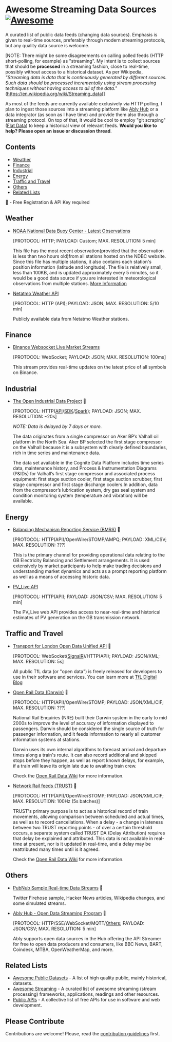 # Awesome Streaming Data Sources [![Awesome](https://awesome.re/badge.svg)](https://awesome.re)

A curated list of public data feeds (changing data sources). Emphasis is given to real-time sources, preferably through modern streaming protocols, but any quality data source is welcome.

[NOTE: There might be some disagreements on calling polled feeds (HTTP short-polling, for example) as "streaming". My intent is to collect sources that should be __processed__ in a streaming fashion, close to real-time, possibly without access to a historical dataset. As per Wikipedia, _"Streaming data is data that is continuously generated by different sources. Such data should be processed incrementally using stream processing techniques without having access to all of the data."_(https://en.wikipedia.org/wiki/Streaming_data)]

As most of the feeds are currently available exclusively via HTTP polling, I plan to ingest those sources into a streaming platform like [Ably Hub](https://ably.com/hub) or a data integrator (as soon as I have time) and provide them also through a streaming protocol. On top of that, it would be cool to employ "git scraping" ([Flat Data](https://next.github.com/projects/flat-data)) to keep a historical view of relevant feeds. **Would you like to help? Please open an issue or discussion thread**.

## Contents

- [Weather](#weather)
- [Finance](#finance)
- [Industrial](#industrial)
- [Energy](#energy)
- [Traffic and Travel](#traffic-and-travel)
- [Others](#others)
- [Related Lists](#related-lists)

🔑 - Free Registration & API Key required

## Weather

- [NOAA National Data Buoy Center - Latest Observations](http://www.ndbc.noaa.gov/data/latest_obs/latest_obs.txt)

  [PROTOCOL: HTTP; PAYLOAD: Custom; MAX. RESOLUTION: 5 min]

  This file has the most recent observation(provided that the observation is less than two hours old)from all stations hosted on the NDBC website. Since this file has multiple stations, it also contains each station's position information (latitude and longitude). The file is relatively small, less than 100KB, and is updated approximately every 5 minutes, so it would be a good data source if you are interested in meteorological observations from multiple stations. [More Information](https://www.ndbc.noaa.gov/docs/ndbc_web_data_guide.pdf)

- [Netatmo Weather API](https://dev.netatmo.com/apidocumentation/weather)

  [PROTOCOL: HTTP (API); PAYLOAD: JSON; MAX. RESOLUTION: 5/10 min]

  Publicly available data from Netatmo Weather stations.

## Finance

- [Binance Websocket Live Market Streams](https://binance-docs.github.io/apidocs/spot/en/#websocket-market-streams)

  [PROTOCOL: WebSocket; PAYLOAD: JSON; MAX. RESOLUTION: 100ms]

  This stream provides real-time updates on the latest price of all symbols on Binance.

## Industrial

- [The Open Industrial Data Project](https://www.openindustrialdata.com/) 🔑

  [PROTOCOL: HTTP([API](https://docs.cognite.com/dev/use_the_API.html)/[SDK](https://docs.cognite.com/dev/guides/sdk/python/)/[Spark](https://docs.cognite.com/dev/guides/spark-datasource/)); PAYLOAD: JSON; MAX. RESOLUTION: ~20s]

  _NOTE: Data is delayed by 7 days or more._

  The data originates from a single compressor on Aker BP’s Valhall oil platform in the North Sea. Aker BP selected the first stage compressor on the Valhall because it is a subsystem with clearly defined boundaries, rich in time series and maintenance data.

  The data set available in the Cognite Data Platform includes time series data, maintenance history, and Process & Instrumentation Diagrams (P&IDs) for Valhall’s first stage compressor and associated process equipment: first stage suction cooler, first stage suction scrubber, first stage compressor and first stage discharge coolers.In addition, data from the compressor’s lubrication system, dry gas seal system and condition monitoring system (temperature and vibration) will be available.

## Energy

- [Balancing Mechanism Reporting Service (BMRS)](https://www.elexon.co.uk/guidance-note/bmrs-api-data-push-user-guide/) 🔑

  [PROTOCOL: HTTP(API)/OpenWire/STOMP/AMPQ; PAYLOAD: XML/CSV; MAX. RESOLUTION: ???]

  This is the primary channel for providing operational data relating to the GB Electricity Balancing and Settlement arrangements. It is used extensively by market participants to help make trading decisions and understanding market dynamics and acts as a prompt reporting platform as well as a means of accessing historic data.

- [PV_Live API](https://api0.solar.sheffield.ac.uk/pvlive/v3/docs)

  [PROTOCOL: HTTP(API); PAYLOAD: JSON/CSV; MAX. RESOLUTION: 5 min]

  The PV_Live web API provides access to near-real-time and historical estimates of PV generation on the GB transmission network.

## Traffic and Travel

- [Transport for London Open Data Unified API](https://tfl.gov.uk/info-for/open-data-users/unified-api) 🔑

  [PROTOCOL: WebSocket([SignalR](https://gist.github.com/idlem1nd/8667222f74652f78569e))/HTTP(API); PAYLOAD: JSON/XML; MAX. RESOLUTION: 5s]

  All public TfL data (or "open data") is freely released for developers to use in their software and services. You can learn more at [TfL Digital Blog](https://blog.tfl.gov.uk/category/open-data/)

- [Open Rail Data (Darwin)](https://opendata.nationalrail.co.uk/) 🔑

  [PROTOCOL: HTTP(API)/OpenWire/STOMP; PAYLOAD: JSON/XML/CIF; MAX. RESOLUTION: ???]

  National Rail Enquiries (NRE) built their Darwin system in the early to mid 2000s to improve the level of accuracy of information displayed to passengers. Darwin should be considered the single source of truth for passenger information, and it feeds information to nearly all customer information systems at stations.

  Darwin uses its own internal algorithms to forecast arrival and departure times along a train's route. It can also record additional and skipped stops before they happen, as well as report known delays, for example, if a train will leave its origin late due to awaiting train crew.

  Check the [Open Rail Data Wiki](https://wiki.openraildata.com/index.php?title=About_the_NRE_Feeds) for more information.

- [Network Rail feeds (TRUST)](https://datafeeds.networkrail.co.uk/) 🔑

  [PROTOCOL: HTTP(API)/OpenWire/STOMP; PAYLOAD: JSON/XML/CIF; MAX. RESOLUTION: 100Hz (5s batches)]

  TRUST's primary purpose is to act as a historical record of train movements, allowing comparison between scheduled and actual times, as well as to record cancellations. When a delay - a change in lateness between two TRUST reporting points - of over a certain threshold occurs, a separate system called TRUST DA (Delay Attribution) requires that delay be explained and attributed. This data is not available in real-time at present, nor is it updated in real-time, and a delay may be reattributed many times until is it agreed.

  Check the [Open Rail Data Wiki](https://wiki.openraildata.com/index.php?title=About_the_Network_Rail_feeds) for more information.

## Others

- [PubNub Sample Real-time Data Streams](https://www.pubnub.com/developers/realtime-data-streams/) 🔑

  Twitter Firehose sample, Hacker News articles, Wikipedia changes, and some simulated streams.

- [Ably Hub - Open Data Streaming Program](https://ably.com/hub) 🔑

  [PROTOCOL: HTTP/SSE/WebSocket/MQTT/[Others](https://ably.com/protocols); PAYLOAD: JSON/CSV; MAX. RESOLUTION: 5 min]

  Ably supports open data sources in the Hub offering the API Streamer for free to open data producers and consumers, like BBC News, BART, Coindesk, MTBA, OpenWeatherMap, and more.

## Related Lists

- [Awesome Public Datasets](https://github.com/awesomedata/awesome-public-datasets) - A list of high quality public, mainly historical, datasets.
- [Awesome Streaming](https://github.com/manuzhang/awesome-streaming) - A curated list of awesome streaming (stream processing) frameworks, applications, readings and other resources.
- [Public APIs](https://github.com/public-apis/public-apis) - A collective list of free APIs for use in software and web development.

## Please Contribute

Contributions are welcome! Please, read the [contribution guidelines](contributing.md) first.
